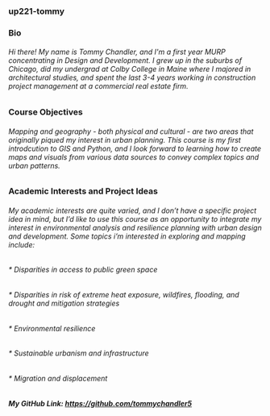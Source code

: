 ### up221-tommy
### Bio
###### Hi there! My name is Tommy Chandler, and I'm a first year MURP concentrating in Design and Development. I grew up in the suburbs of Chicago, did my undergrad at Colby College in Maine where I majored in architectural studies, and spent the last 3-4 years working in construction project management at a commercial real estate firm.

### Course Objectives
###### Mapping and geography - both physical and cultural - are two areas that originally piqued my interest in urban planning. This course is my first introdcution to GIS and Python, and I look forward to learning how to create maps and visuals from various data sources to convey complex topics and urban patterns.

### Academic Interests and Project Ideas
###### My academic interests are quite varied, and I don’t have a specific project idea in mind, but I’d like to use this course as an opportunity to integrate my interest in environmental analysis and resilience planning with urban design and development. Some topics i’m interested in exploring and mapping include: 
###### * Disparities in access to public green space
###### * Disparities in risk of extreme heat exposure, wildfires, flooding, and drought and mitigation strategies
###### * Environmental resilience
###### * Sustainable urbanism and infrastructure
###### * Migration and displacement

##### My GitHub Link: https://github.com/tommychandler5
